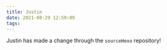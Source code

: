```yaml
---
title: Justin
date: 2021-08-29 12:59:09
tags:
---
```


Justin has made a change through the `sourceHexo` repository!
